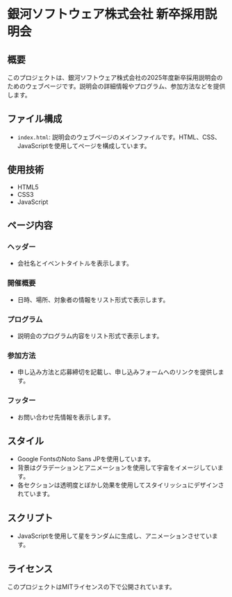 # 銀河ソフトウェア株式会社 新卒採用説明会

## 概要
このプロジェクトは、銀河ソフトウェア株式会社の2025年度新卒採用説明会のためのウェブページです。説明会の詳細情報やプログラム、参加方法などを提供します。

## ファイル構成
- `index.html`: 説明会のウェブページのメインファイルです。HTML、CSS、JavaScriptを使用してページを構成しています。

## 使用技術
- HTML5
- CSS3
- JavaScript

## ページ内容
### ヘッダー
- 会社名とイベントタイトルを表示します。

### 開催概要
- 日時、場所、対象者の情報をリスト形式で表示します。

### プログラム
- 説明会のプログラム内容をリスト形式で表示します。

### 参加方法
- 申し込み方法と応募締切を記載し、申し込みフォームへのリンクを提供します。

### フッター
- お問い合わせ先情報を表示します。

## スタイル
- Google FontsのNoto Sans JPを使用しています。
- 背景はグラデーションとアニメーションを使用して宇宙をイメージしています。
- 各セクションは透明度とぼかし効果を使用してスタイリッシュにデザインされています。

## スクリプト
- JavaScriptを使用して星をランダムに生成し、アニメーションさせています。

## ライセンス
このプロジェクトはMITライセンスの下で公開されています。